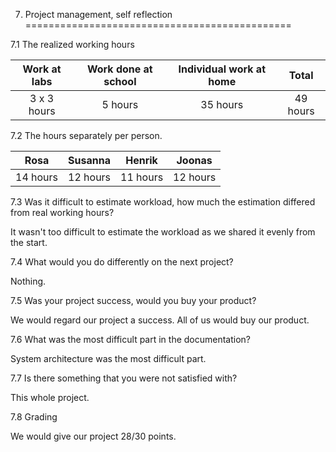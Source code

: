 7. Project management, self reflection
==============================================

7.1 The realized working hours

|Work at labs|Work done at school|Individual work at home|Total   |
|:----------:|:-----------------:|:---------------------:|:------:|
|3 x 3 hours |5 hours            |35 hours               |49 hours|

7.2 The hours separately per person.

|Rosa    |Susanna |Henrik  |Joonas  |
|:------:|:------:|:------:|:------:|
|14 hours|12 hours|11 hours|12 hours|

7.3 Was it difficult to estimate workload, how much the estimation differed from real working hours?

  It wasn't too difficult to estimate the workload as we shared it evenly from the start.

7.4 What would you do differently on the next project?

  Nothing.

7.5 Was your project success, would you buy your product?

  We would regard our project a success. All of us would buy our product.

7.6 What was the most difficult part in the documentation? 

  System architecture was the most difficult part.

7.7 Is there something that you were not satisfied with?

  This whole project.

7.8 Grading

  We would give our project 28/30 points.
